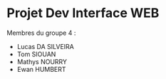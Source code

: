 # Projet Dev Interface WEB

Membres du groupe 4 :
- Lucas DA SILVEIRA
- Tom SIOUAN
- Mathys NOURRY
- Ewan HUMBERT
